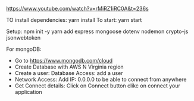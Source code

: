 https://www.youtube.com/watch?v=rMiRZ1iRC0A&t=236s

TO install dependencies:
  yarn install
To start:
  yarn start


Setup:
npm init -y
yarn add express mongoose dotenv nodemon crypto-js jsonwebtoken

For mongoDB:
- Go to https://www.mongodb.com/cloud
- Create Database with AWS N Virginia region
- Create a user:
    Database Access: add a user
- Network Access:
  Add IP: 0.0.0.0 to be able to connect from anywhere
- Get Connect details:
  Click on Connect button
  clikc on connect your application


